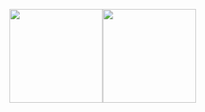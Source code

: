 <img align="" height="166px" src="https://github-readme-stats-mrdulin.vercel.app/api?username=playGitboy&show_icons=true&hide_border=true&hide=prs&theme=buefy" /><img align="" height="166px" src="https://github-readme-stats.vercel.app/api/top-langs/?username=playGitboy&layout=compact&hide_border=true&theme=buefy&show_icons=true" />

